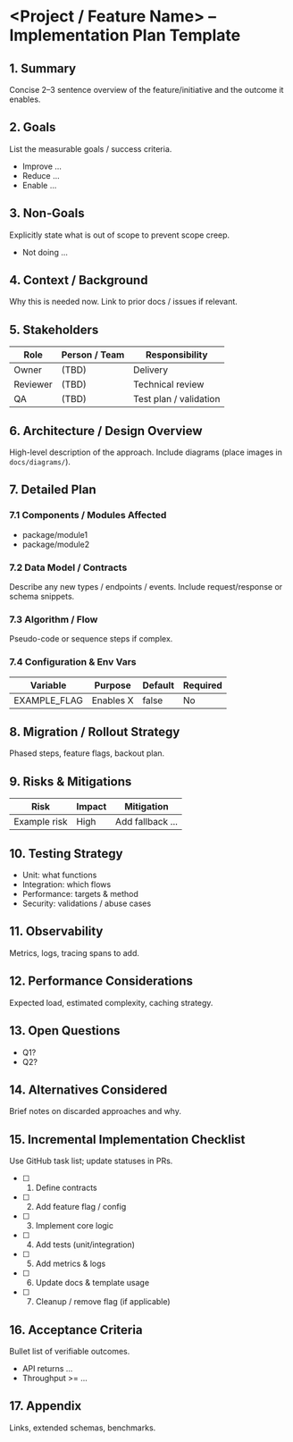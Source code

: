 # <Project / Feature Name> – Implementation Plan Template

## 1. Summary

Concise 2–3 sentence overview of the feature/initiative and the outcome it enables.

## 2. Goals

List the measurable goals / success criteria.

* Improve ...
* Reduce ...
* Enable ...

## 3. Non‑Goals

Explicitly state what is out of scope to prevent scope creep.

* Not doing ...

## 4. Context / Background

Why this is needed now. Link to prior docs / issues if relevant.

## 5. Stakeholders

| Role | Person / Team | Responsibility |
|------|---------------|----------------|
| Owner | (TBD) | Delivery |
| Reviewer | (TBD) | Technical review |
| QA | (TBD) | Test plan / validation |

## 6. Architecture / Design Overview

High-level description of the approach. Include diagrams (place images in `docs/diagrams/`).

## 7. Detailed Plan

### 7.1 Components / Modules Affected

* package/module1
* package/module2

### 7.2 Data Model / Contracts

Describe any new types / endpoints / events. Include request/response or schema snippets.

### 7.3 Algorithm / Flow

Pseudo-code or sequence steps if complex.

### 7.4 Configuration & Env Vars

| Variable | Purpose | Default | Required |
|----------|---------|---------|----------|
| EXAMPLE_FLAG | Enables X | false | No |

## 8. Migration / Rollout Strategy

Phased steps, feature flags, backout plan.

## 9. Risks & Mitigations

| Risk | Impact | Mitigation |
|------|--------|------------|
| Example risk | High | Add fallback ... |

## 10. Testing Strategy

* Unit: what functions
* Integration: which flows
* Performance: targets & method
* Security: validations / abuse cases

## 11. Observability

Metrics, logs, tracing spans to add.

## 12. Performance Considerations

Expected load, estimated complexity, caching strategy.

## 13. Open Questions

* Q1?
* Q2?

## 14. Alternatives Considered

Brief notes on discarded approaches and why.

## 15. Incremental Implementation Checklist

Use GitHub task list; update statuses in PRs.

* [ ] 1. Define contracts
* [ ] 2. Add feature flag / config
* [ ] 3. Implement core logic
* [ ] 4. Add tests (unit/integration)
* [ ] 5. Add metrics & logs
* [ ] 6. Update docs & template usage
* [ ] 7. Cleanup / remove flag (if applicable)

## 16. Acceptance Criteria

Bullet list of verifiable outcomes.

* API returns ...
* Throughput >= ...

## 17. Appendix

Links, extended schemas, benchmarks.
